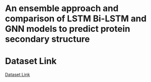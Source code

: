 # An ensemble approach and comparison of LSTM Bi-LSTM and GNN models to predict protein secondary structure
# Dataset Link
[Dataset Link](https://www.kaggle.com/datasets/watle107/anik2pssp)
